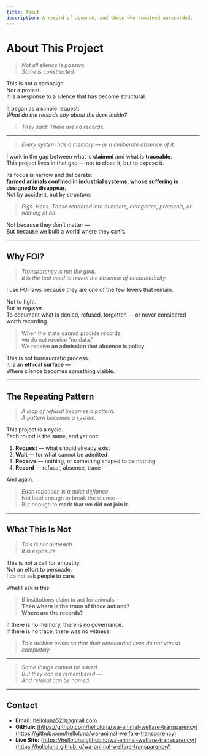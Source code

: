 ```yaml
---
title: About
description: A record of absence, and those who remained unrecorded.
---
```


# About This Project

> *Not all silence is passive.  
Some is constructed.*

This is not a campaign.  
Nor a protest.  
It is a response to a silence that has become structural.

It began as a simple request:  
*What do the records say about the lives inside?*

> *They said: There are no records.*

---

> *Every system has a memory — or a deliberate absence of it.*


I work in the gap between what is **claimed** and what is **traceable**.  
This project lives in that gap — not to close it, but to expose it.

Its focus is narrow and deliberate:  
**farmed animals confined in industrial systems, whose suffering is designed to disappear.**  
Not by accident, but by *structure*.

> *Pigs. Hens. Those rendered into numbers, categories, protocols, or nothing at all.*

Not because they don’t matter —  
But because we built a world where they **can’t**.

---

## Why FOI?

> *Transparency is not the goal.  
It is the tool used to reveal the absence of accountability.*

I use FOI laws because they are one of the few levers that remain.

Not to fight.  
But to *register*.  
To document what is denied, refused, forgotten — or never considered worth recording.

> When the state cannot provide records,  
> we do not receive “no data.”  
> We receive **an admission that absence is policy**.

This is not bureaucratic process.  
It is an **ethical surface** —  
Where silence becomes something visible.

---

## The Repeating Pattern

> *A loop of refusal becomes a pattern.  
A pattern becomes a system.*

This project is a cycle.  
Each round is the same, and yet not:

1. **Request** — what should already exist  
2. **Wait** — for what cannot be admitted  
3. **Receive** — nothing, or something shaped to be nothing  
4. **Record** — refusal, absence, trace

And again.

> *Each repetition is a quiet defiance.*  
Not loud enough to break the silence —  
But enough to **mark that we did not join it**.

---

## What This Is Not

> *This is not outreach.  
It is exposure.*

This is not a call for empathy.  
Not an effort to persuade.  
I do not ask people to care.

What I ask is this:

> If institutions claim to act for animals —  
> **Then where is the trace of those actions?**  
> **Where are the records?**

If there is no memory, there is no governance.  
If there is no trace, there was no witness.

> *This archive exists so that their unrecorded lives do not vanish completely.*

---

> *Some things cannot be saved.  
But they can be remembered —  
And refusal can be named.*

---

## Contact

- **Email:** helloluna520@gmail.com  
- **GitHub:** [https://github.com/helloluna/wa-animal-welfare-transparency](https://github.com/helloluna/wa-animal-welfare-transparency)  
- **Live Site:** [https://helloluna.github.io/wa-animal-welfare-transparency/](https://helloluna.github.io/wa-animal-welfare-transparency/)

